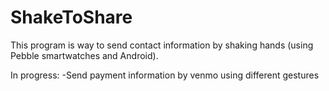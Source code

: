 ShakeToShare
===========

This program is way to send contact information by shaking hands (using Pebble smartwatches and Android). 

In progress:
-Send payment information by venmo using different gestures
